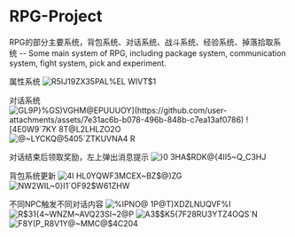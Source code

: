 # RPG-Project
RPG的部分主要系统，背包系统、对话系统、战斗系统、经验系统、掉落拾取系统 -- Some main system of RPG, including package system, communication system, fight system, pick and experiment.


属性系统
![R5IJ19ZX35PAL%EL WIVT$1](https://github.com/user-attachments/assets/14f90319-f348-4b18-81f2-e625aa928b20)

对话系统
![GL9P}%GS)VGHM@EPUU$UOY](https://github.com/user-attachments/assets/7e31ac6b-b078-496b-848b-c7ea13af0786)
![4E0W9`7K$Y 8T@L2LHLZO2O](https://github.com/user-attachments/assets/389f841e-1f22-4d26-924e-8229d600b1ae)
![@~LYCKQ@5405`ZTKUVNA4 R](https://github.com/user-attachments/assets/755d8459-ff8a-4d75-90ed-20cd00cdad71)

对话结束后领取奖励，左上弹出消息提示
![}0 3HA$RDK@{4II5~Q_C3HJ](https://github.com/user-attachments/assets/820ccd8e-bf06-43d4-839b-ea7831790e0a)

背包系统更新
![4I HL0YQWF3MCEX~BZ$@)ZG](https://github.com/user-attachments/assets/fa9cf5a6-abf6-4a90-90e5-968bca6aaa32)
![NW2WIL~0}I1`OF92$W61ZHW](https://github.com/user-attachments/assets/5d231b5e-825c-4311-a230-6cb24d260312)

不同NPC触发不同对话内容
![%IPNO@ 1P@T)XDZLNUQVF%I](https://github.com/user-attachments/assets/ad2a0d11-23cd-4023-8293-52f2d2b80c6c)
![R$31{4~WNZM~AVQ23SI~2@P](https://github.com/user-attachments/assets/76f9d7dc-9893-47ba-91e0-4234595c5014)
![A3$$K5{7F28RU3YTZ4OQS`N](https://github.com/user-attachments/assets/6d1f072b-cc00-4b0e-9fcd-6a36afa2c6cb)
![F8Y(P_R8V1Y@~MMC@$4C204](https://github.com/user-attachments/assets/193e6c9e-accc-4bde-94fd-90068ef30250)


